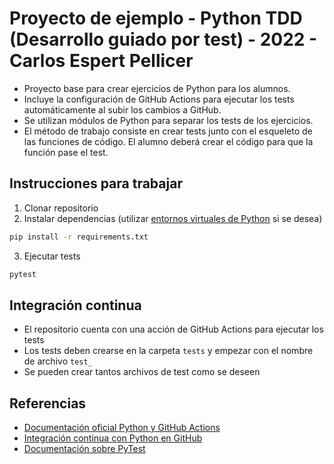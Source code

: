 # Proyecto de ejemplo - Python TDD (Desarrollo guiado por test) - 2022 - Carlos Espert Pellicer
- Proyecto base para crear ejercicios de Python para los alumnos.
- Incluye la configuración de GitHub Actions para ejecutar los tests automáticamente al subir los cambios a GitHub.
- Se utilizan módulos de Python para separar los tests de los ejercicios.
- El método de trabajo consiste en crear tests junto con el esqueleto de las funciones de código. El alumno deberá crear el código para que la función pase el test.

## Instrucciones para trabajar
1. Clonar repositorio
2. Instalar dependencias (utilizar [entornos virtuales de Python](https://docs.python.org/3/tutorial/venv.html) si se desea)
```bash
pip install -r requirements.txt
```
3. Ejecutar tests
```bash
pytest
```

## Integración continua
- El repositorio cuenta con una acción de GitHub Actions para ejecutar los tests
- Los tests deben crearse en la carpeta `tests` y empezar con el nombre de archivo `test_`
- Se pueden crear tantos archivos de test como se deseen

## Referencias
- [Documentación oficial Python y GitHub Actions](https://docs.github.com/en/actions/guides/building-and-testing-python)
- [Integración continua con Python en GitHub](https://mattsegal.dev/pytest-on-github-actions.html)
- [Documentación sobre PyTest](https://docs.pytest.org/en/6.2.x/goodpractices.html#test-discovery)
